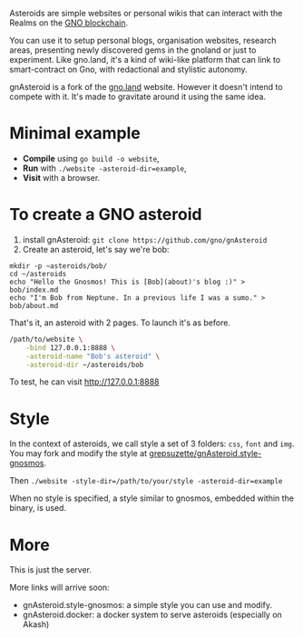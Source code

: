 Asteroids are simple websites or personal wikis that can interact with the Realms on the [GNO blockchain](https://github.com/gnolang/gno). 

You can use it to setup personal blogs, organisation websites, research areas, presenting newly discovered gems in the gnoland or just to experiment. Like gno.land, it's a kind of wiki-like platform that can link to smart-contract on Gno, with redactional and stylistic autonomy.

gnAsteroid is a fork of the [gno.land](https://gno.land) website. However it doesn't intend to compete with it. It's made to gravitate around it using the same idea.

# Minimal example

* **Compile** using `go build -o website`,
* **Run** with `./website -asteroid-dir=example`, 
* **Visit** with a browser.

# To create a GNO asteroid

1. install gnAsteroid: `git clone https://github.com/gno/gnAsteroid`
2. Create an asteroid, let's say we're bob:

```
mkdir -p ~asteroids/bob/
cd ~/asteroids
echo "Hello the Gnosmos! This is [Bob](about)'s blog :)" > bob/index.md
echo "I'm Bob from Neptune. In a previous life I was a sumo." > bob/about.md
```

That's it, an asteroid with 2 pages.
To launch it's as before.

```bash
/path/to/website \
    -bind 127.0.0.1:8888 \
    -asteroid-name "Bob's asteroid" \
    -asteroid-dir ~/asteroids/bob
```
To test, he can visit http://127.0.0.1:8888

# Style

In the context of asteroids, we call style a set 
of 3 folders: `css`, `font` and `img`. You may fork and
modify the style at [grepsuzette/gnAsteroid.style-gnosmos](https://github.com/grepsuzette/gnAsteroid.style-gnosmos).

Then `./website -style-dir=/path/to/your/style -asteroid-dir=example`

When no style is specified, a style similar to gnosmos, embedded 
within the binary, is used.

# More 

This is just the server.

More links will arrive soon:

* gnAsteroid.style-gnosmos: a simple style you can use and modify.
* gnAsteroid.docker: a docker system to serve asteroids (especially on Akash)

